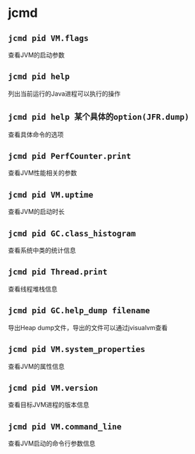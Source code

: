 # jcmd
## `jcmd pid VM.flags` 
查看JVM的启动参数

## `jcmd pid help`
列出当前运行的Java进程可以执行的操作

## `jcmd pid help 某个具体的option(JFR.dump)`
查看具体命令的选项

## `jcmd pid PerfCounter.print`
查看JVM性能相关的参数

## `jcmd pid VM.uptime`
查看JVM的启动时长

## `jcmd pid GC.class_histogram`
查看系统中类的统计信息

## `jcmd pid Thread.print`
查看线程堆栈信息

## `jcmd pid GC.help_dump filename`
导出Heap dump文件，导出的文件可以通过jvisualvm查看

## `jcmd pid VM.system_properties`
查看JVM的属性信息

## `jcmd pid VM.version`
查看目标JVM进程的版本信息

## `jcmd pid VM.command_line`
查看JVM启动的命令行参数信息
